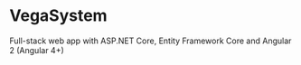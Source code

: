 # VegaSystem
Full-stack web app with ASP.NET Core, Entity Framework Core and Angular 2 (Angular 4+)
